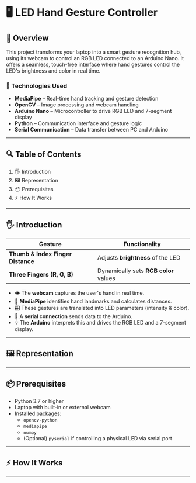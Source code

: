 # 🖥️ LED Hand Gesture Controller

## 🌟 Overview

This project transforms your laptop into a smart gesture recognition hub, using its webcam to control an RGB LED connected to an Arduino Nano. It offers a seamless, touch-free interface where hand gestures control the LED's brightness and color in real time.

### 🔧 Technologies Used

- **MediaPipe** – Real-time hand tracking and gesture detection  
- **OpenCV** – Image processing and webcam handling  
- **Arduino Nano** – Microcontroller to drive RGB LED and 7-segment display  
- **Python** – Communication interface and gesture logic  
- **Serial Communication** – Data transfer between PC and Arduino  

---
## 🔍 Table of Contents

1. 🖐️ Introduction
2. 🖼️ Representation
3. 📦 Prerequisites
4. ⚡ How It Works


---
## 🖐️ Introduction

| Gesture | Functionality                    |
|---------|----------------------------------|
| **Thumb & Index Finger Distance** | Adjusts **brightness** of the LED |
| **Three Fingers (R, G, B)**      | Dynamically sets **RGB color** values |

- 👁️ The **webcam** captures the user's hand in real time.  
- 🧠 **MediaPipe** identifies hand landmarks and calculates distances.  
- 🎛️ These gestures are translated into LED parameters (intensity & color).  
- 🧵 A **serial connection** sends data to the Arduino.  
- 💡 The **Arduino** interprets this and drives the RGB LED and a 7-segment display.  

---
## 🖼️ Representation



---
## 📦 Prerequisites

- Python 3.7 or higher
- Laptop with built-in or external webcam
- Installed packages:
  - `opencv-python`
  - `mediapipe`
  - `numpy`
  - (Optional) `pyserial` if controlling a physical LED via serial port

---
## ⚡ How It Works



---
